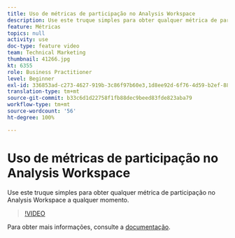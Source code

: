 ```yaml
---
title: Uso de métricas de participação no Analysis Workspace
description: Use este truque simples para obter qualquer métrica de participação no Analysis Workspace a qualquer momento.
feature: Métricas
topics: null
activity: use
doc-type: feature video
team: Technical Marketing
thumbnail: 41266.jpg
kt: 6355
role: Business Practitioner
level: Beginner
exl-id: 336853ad-c273-4627-919b-3c86f97b60e3,1d8ee92d-6f76-4d59-b2ef-8829b03c2027,1d8ee92d-6f76-4d59-b2ef-8829b03c2027,336853ad-c273-4627-919b-3c86f97b60e3
translation-type: tm+mt
source-git-commit: b33c6d1d22758f1fb88dec9beed83fde823aba79
workflow-type: tm+mt
source-wordcount: '56'
ht-degree: 100%

---
```



# Uso de métricas de participação no Analysis Workspace

Use este truque simples para obter qualquer métrica de participação no Analysis Workspace a qualquer momento.

>[!VIDEO](https://video.tv.adobe.com/v/41266/?quality=12&learn=on)

Para obter mais informações, consulte a [documentação](https://docs.adobe.com/content/help/pt-BR/analytics/components/calculated-metrics/calcmetric-workflow/participation-metric.html).
